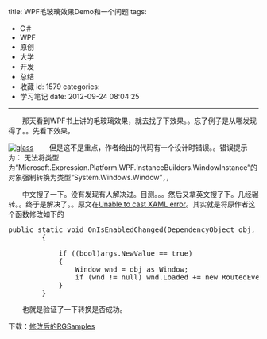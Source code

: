 title: WPF毛玻璃效果Demo和一个问题
tags:
  - C＃
  - WPF
  - 原创
  - 大学
  - 开发
  - 总结
  - 收藏
id: 1579
categories:
  - 学习笔记
date: 2012-09-24 08:04:25
---

　　那天看到WPF书上讲的毛玻璃效果，就去找了下效果。。忘了例子是从哪发现得了。。先看下效果，

[![](/images/638a69761205e3d5c16a5bd34a2f775de190d137.jpg "glass")](http://leaverimage.b0.upaiyun.com/27420_o.jpg)
　　但是这不是重点，作者给出的代码有一个设计时错误。。错误提示为：
无法将类型为“Microsoft.Expression.Platform.WPF.InstanceBuilders.WindowInstance”的对象强制转换为类型“System.Windows.Window”，，

　　中文搜了一下。没有发现有人解决过。目测。。。然后又拿英文搜了下。几经辗转。。终于是解决了。。原文在[Unable to cast XAML error](http://social.msdn.microsoft.com/Forums/is/wpf/thread/931e75a8-cab6-492d-89cd-b7ca291fa273)。其实就是将原作者这个函数修改如下的

<pre class="lang:c# decode:true " >public static void OnIsEnabledChanged(DependencyObject obj, DependencyPropertyChangedEventArgs args)
        {

            if ((bool)args.NewValue == true)
            {
                Window wnd = obj as Window;
                if (wnd != null) wnd.Loaded += new RoutedEventHandler(wnd_Loaded);
            }
        }</pre> 
　　也就是验证了一下转换是否成功。

下载：[修改后的RGSamples](http://pan.baidu.com/share/link?shareid=61615&uk=1493685990)